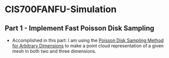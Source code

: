 # CIS700FANFU-Simulation

## Part 1 - Implement Fast Poisson Disk Sampling
- Accomplished in this part: I am using the [Poisson Disk Sampling Method for Arbitrary Dimensions](CIS700Fanfu-PhysicsBasedMaterialSimulation/Part1Info/PoissonDiskPaper.pdf) to make a point cloud representation of a given mesh in both two and three dimensions. 